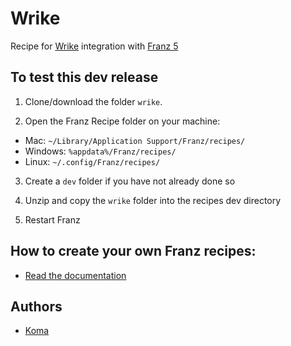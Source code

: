 # Wrike
Recipe for [Wrike](https://www.wrike.com) integration with [Franz 5](http://meetfranz.com)

## To test this dev release

1. Clone/download the folder `wrike`.

2. Open the Franz Recipe folder on your machine:
  * Mac: `~/Library/Application Support/Franz/recipes/`
  * Windows: `%appdata%/Franz/recipes/`
  * Linux: `~/.config/Franz/recipes/`

3. Create a `dev` folder if you have not already done so

3. Unzip and copy the `wrike` folder into the recipes dev directory

4. Restart Franz

## How to create your own Franz recipes:
* [Read the documentation](https://github.com/meetfranz/plugins)

## Authors

- [Koma](https://github.com/koma-private/)
